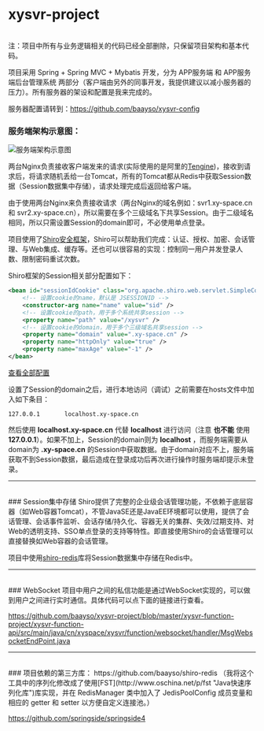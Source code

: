 # xysvr-project
<br/>
注：项目中所有与业务逻辑相关的代码已经全部删除，只保留项目架构和基本代码。


项目采用 Spring + Spring MVC + Mybatis 开发，分为 APP服务端 和 APP服务端后台管理系统 两部分（客户端由另外的同事开发，我提供建议以减小服务器的压力）。所有服务器的架设和配置是我来完成的。

服务器配置请转到：https://github.com/baayso/xysvr-config

### 服务端架构示意图：
![服务端架构示意图](http://7xkgtt.com1.z0.glb.clouddn.com/%E6%9C%8D%E5%8A%A1%E7%AB%AF%E6%9E%B6%E6%9E%84%E7%A4%BA%E6%84%8F%E5%9B%BE.png)

两台Nginx负责接收客户端发来的请求(实际使用的是阿里的[Tengine](http://tengine.taobao.org "The Tengine Web Server"))，接收到请求后，将请求随机丢给一台Tomcat，所有的Tomcat都从Redis中获取Session数据（Session数据集中存储），请求处理完成后返回给客户端。

由于使用两台Nginx来负责接收请求（两台Nginx的域名例如：svr1.xy-space.cn 和 svr2.xy-space.cn），所以需要在多个三级域名下共享Session。由于二级域名相同，所以只需设置Session的domain即可，不必使用单点登录。

项目使用了[Shiro安全框架](https://github.com/waylau/apache-shiro-1.2.x-reference/blob/master/I.%20Overview%20%E6%80%BB%E8%A7%88/1.%20Introduction%20%E4%BB%8B%E7%BB%8D.md "What is Apache Shiro?")，Shiro可以帮助我们完成：认证、授权、加密、会话管理、与Web集成、缓存等。还也可以很容易的实现：控制同一用户并发登录人数、限制密码重试次数。

Shiro框架的Session相关部分配置如下：

```xml
<bean id="sessionIdCookie" class="org.apache.shiro.web.servlet.SimpleCookie">
	<!-- 设置cookie的name，默认是 JSESSIONID -->
	<constructor-arg name="name" value="sid" />
	<!-- 设置cookie的path，用于多个系统共享session -->
	<property name="path" value="/xysvr" />
	<!-- 设置cookie的domain，用于多个三级域名共享session -->
	<property name="domain" value=".xy-space.cn" />
	<property name="httpOnly" value="true" />
	<property name="maxAge" value="-1" />
</bean>
```

[查看全部配置](https://github.com/baayso/xysvr-project/blob/master/xysvr-web-project/xysvr-web-api/src/main/resources/spring/spring-shiro.xml "spring-shiro.xml")

设置了Session的domain之后，进行本地访问（调试）之前需要在hosts文件中加入如下条目：

```
127.0.0.1       localhost.xy-space.cn
```

然后使用 **localhost.xy-space.cn** 代替 **localhost** 进行访问（注意 **也不能** 使用 **127.0.0.1**）。如果不加上，Session的domain则为 **localhost** ，而服务端需要从domain为 **.xy-space.cn** 的Session中获取数据。由于domain对应不上，服务端获取不到Session数据，最后造成在登录成功后再次进行操作时服务端却提示未登录。

****
<br/>
### Session集中存储
Shiro提供了完整的企业级会话管理功能，不依赖于底层容器（如Web容器Tomcat），不管JavaSE还是JavaEE环境都可以使用，提供了会话管理、会话事件监听、会话存储/持久化、容器无关的集群、失效/过期支持、对Web的透明支持、SSO单点登录的支持等特性。即直接使用Shiro的会话管理可以直接替换如Web容器的会话管理。

项目中使用[shiro-redis](https://github.com/baayso/shiro-redis "shiro-redis")库将Session数据集中存储在Redis中。

****
<br/>
### WebSocket
项目中用户之间的私信功能是通过WebSocket实现的，可以做到用户之间进行实时通信。具体代码可以点下面的链接进行查看。

https://github.com/baayso/xysvr-project/blob/master/xysvr-function-project/xysvr-function-api/src/main/java/cn/xyspace/xysvr/function/websocket/handler/MsgWebsocketEndPoint.java

****
<br/>
### 项目依赖的第三方库：
https://github.com/baayso/shiro-redis （我将这个工具中的序列化修改成了使用[FST](http://www.oschina.net/p/fst "Java快速序列化库")库实现，并在 RedisManager 类中加入了 JedisPoolConfig 成员变量和相应的 getter 和 setter 以方便自定义连接池。）

https://github.com/springside/springside4  
